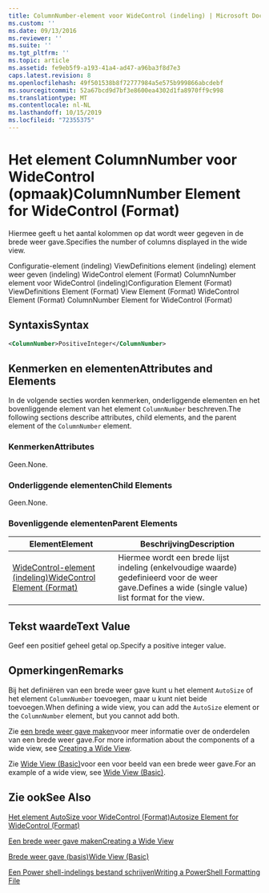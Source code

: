 ```yaml
---
title: ColumnNumber-element voor WideControl (indeling) | Microsoft Docs
ms.custom: ''
ms.date: 09/13/2016
ms.reviewer: ''
ms.suite: ''
ms.tgt_pltfrm: ''
ms.topic: article
ms.assetid: fe9eb5f9-a193-41a4-ad47-a96ba3f8d7e3
caps.latest.revision: 8
ms.openlocfilehash: 49f501538b8f72777984a5e575b999866abcdebf
ms.sourcegitcommit: 52a67bcd9d7bf3e8600ea4302d1fa8970ff9c998
ms.translationtype: MT
ms.contentlocale: nl-NL
ms.lasthandoff: 10/15/2019
ms.locfileid: "72355375"
---
```

# <a name="columnnumber-element-for-widecontrol-format"></a><span data-ttu-id="a9d31-102">Het element ColumnNumber voor WideControl (opmaak)</span><span class="sxs-lookup"><span data-stu-id="a9d31-102">ColumnNumber Element for WideControl (Format)</span></span>

<span data-ttu-id="a9d31-103">Hiermee geeft u het aantal kolommen op dat wordt weer gegeven in de brede weer gave.</span><span class="sxs-lookup"><span data-stu-id="a9d31-103">Specifies the number of columns displayed in the wide view.</span></span>

<span data-ttu-id="a9d31-104">Configuratie-element (indeling) ViewDefinitions element (indeling) element weer geven (indeling) WideControl element (Format) ColumnNumber element voor WideControl (indeling)</span><span class="sxs-lookup"><span data-stu-id="a9d31-104">Configuration Element (Format) ViewDefinitions Element (Format) View Element (Format) WideControl Element (Format) ColumnNumber Element for WideControl (Format)</span></span>

## <a name="syntax"></a><span data-ttu-id="a9d31-105">Syntaxis</span><span class="sxs-lookup"><span data-stu-id="a9d31-105">Syntax</span></span>

```xml
<ColumnNumber>PositiveInteger</ColumnNumber>
```

## <a name="attributes-and-elements"></a><span data-ttu-id="a9d31-106">Kenmerken en elementen</span><span class="sxs-lookup"><span data-stu-id="a9d31-106">Attributes and Elements</span></span>

<span data-ttu-id="a9d31-107">In de volgende secties worden kenmerken, onderliggende elementen en het bovenliggende element van het element `ColumnNumber` beschreven.</span><span class="sxs-lookup"><span data-stu-id="a9d31-107">The following sections describe attributes, child elements, and the parent element of the `ColumnNumber` element.</span></span>

### <a name="attributes"></a><span data-ttu-id="a9d31-108">Kenmerken</span><span class="sxs-lookup"><span data-stu-id="a9d31-108">Attributes</span></span>

<span data-ttu-id="a9d31-109">Geen.</span><span class="sxs-lookup"><span data-stu-id="a9d31-109">None.</span></span>

### <a name="child-elements"></a><span data-ttu-id="a9d31-110">Onderliggende elementen</span><span class="sxs-lookup"><span data-stu-id="a9d31-110">Child Elements</span></span>

<span data-ttu-id="a9d31-111">Geen.</span><span class="sxs-lookup"><span data-stu-id="a9d31-111">None.</span></span>

### <a name="parent-elements"></a><span data-ttu-id="a9d31-112">Bovenliggende elementen</span><span class="sxs-lookup"><span data-stu-id="a9d31-112">Parent Elements</span></span>

|<span data-ttu-id="a9d31-113">Element</span><span class="sxs-lookup"><span data-stu-id="a9d31-113">Element</span></span>|<span data-ttu-id="a9d31-114">Beschrijving</span><span class="sxs-lookup"><span data-stu-id="a9d31-114">Description</span></span>|
|-------------|-----------------|
|[<span data-ttu-id="a9d31-115">WideControl-element (indeling)</span><span class="sxs-lookup"><span data-stu-id="a9d31-115">WideControl Element (Format)</span></span>](./widecontrol-element-format.md)|<span data-ttu-id="a9d31-116">Hiermee wordt een brede lijst indeling (enkelvoudige waarde) gedefinieerd voor de weer gave.</span><span class="sxs-lookup"><span data-stu-id="a9d31-116">Defines a wide (single value) list format for the view.</span></span>|

## <a name="text-value"></a><span data-ttu-id="a9d31-117">Tekst waarde</span><span class="sxs-lookup"><span data-stu-id="a9d31-117">Text Value</span></span>

<span data-ttu-id="a9d31-118">Geef een positief geheel getal op.</span><span class="sxs-lookup"><span data-stu-id="a9d31-118">Specify a positive integer value.</span></span>

## <a name="remarks"></a><span data-ttu-id="a9d31-119">Opmerkingen</span><span class="sxs-lookup"><span data-stu-id="a9d31-119">Remarks</span></span>

<span data-ttu-id="a9d31-120">Bij het definiëren van een brede weer gave kunt u het element `AutoSize` of het element `ColumnNumber` toevoegen, maar u kunt niet beide toevoegen.</span><span class="sxs-lookup"><span data-stu-id="a9d31-120">When defining a wide view, you can add the `AutoSize` element or the `ColumnNumber` element, but you cannot add both.</span></span>

<span data-ttu-id="a9d31-121">Zie [een brede weer gave maken](./creating-a-wide-view.md)voor meer informatie over de onderdelen van een brede weer gave.</span><span class="sxs-lookup"><span data-stu-id="a9d31-121">For more information about the components of a wide view, see [Creating a Wide View](./creating-a-wide-view.md).</span></span>

<span data-ttu-id="a9d31-122">Zie [Wide View (Basic)](./wide-view-basic.md)voor een voor beeld van een brede weer gave.</span><span class="sxs-lookup"><span data-stu-id="a9d31-122">For an example of a wide view, see [Wide View (Basic)](./wide-view-basic.md).</span></span>

## <a name="see-also"></a><span data-ttu-id="a9d31-123">Zie ook</span><span class="sxs-lookup"><span data-stu-id="a9d31-123">See Also</span></span>

[<span data-ttu-id="a9d31-124">Het element AutoSize voor WideControl (Format)</span><span class="sxs-lookup"><span data-stu-id="a9d31-124">Autosize Element for WideControl (Format)</span></span>](./autosize-element-for-widecontrol-format.md)

[<span data-ttu-id="a9d31-125">Een brede weer gave maken</span><span class="sxs-lookup"><span data-stu-id="a9d31-125">Creating a Wide View</span></span>](./creating-a-wide-view.md)

[<span data-ttu-id="a9d31-126">Brede weer gave (basis)</span><span class="sxs-lookup"><span data-stu-id="a9d31-126">Wide View (Basic)</span></span>](./wide-view-basic.md)

[<span data-ttu-id="a9d31-127">Een Power shell-indelings bestand schrijven</span><span class="sxs-lookup"><span data-stu-id="a9d31-127">Writing a PowerShell Formatting File</span></span>](./writing-a-powershell-formatting-file.md)
